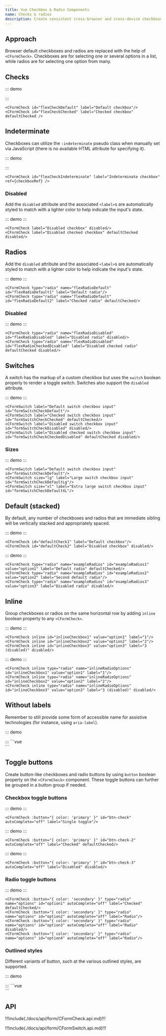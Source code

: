 ```yaml
---
title: Vue Checkbox & Radio Components
name: Checks & radios
description: Create consistent cross-browser and cross-device checkboxes and radios with our Vue checkbox, radio, and switch components.
---
```


## Approach

Browser default checkboxes and radios are replaced with the help of `<CFormCheck>`. Checkboxes are for selecting one or several options in a list, while radios are for selecting one option from many.

## Checks

::: demo
<CFormCheck id="flexCheckDefault" label="Default checkbox"/>
<CFormCheck id="flexCheckChecked" label="Checked checkbox" defaultChecked />

:::
```vue
<CFormCheck id="flexCheckDefault" label="Default checkbox"/>
<CFormCheck id="flexCheckChecked" label="Checked checkbox" defaultChecked />
```

## Indeterminate

Checkboxes can utilize the `:indeterminate` pseudo class when manually set via JavaScript (there is no available HTML attribute for specifying it).

::: demo
<CFormCheck id="flexCheckIndeterminate" label="Indeterminate checkbox" ref={checkboxRef} />

:::
```vue
<CFormCheck id="flexCheckIndeterminate" label="Indeterminate checkbox" ref={checkboxRef} />
```

### Disabled

Add the `disabled` attribute and the associated `<label>`s are automatically styled to match with a lighter color to help indicate the input's state.

::: demo
<CFormCheck label="Disabled checkbox" disabled/>
<CFormCheck label="Disabled checked checkbox" defaultChecked disabled/>
:::
```vue
<CFormCheck label="Disabled checkbox" disabled/>
<CFormCheck label="Disabled checked checkbox" defaultChecked disabled/>
```

## Radios

Add the `disabled` attribute and the associated `<label>`s are automatically styled to match with a lighter color to help indicate the input's state.

::: demo
<CFormCheck type="radio" name="flexRadioDefault" id="flexRadioDefault1" label="Default radio"/>
<CFormCheck type="radio" name="flexRadioDefault" id="flexRadioDefault2" label="Checked radio" defaultChecked/>
:::
```vue
<CFormCheck type="radio" name="flexRadioDefault" id="flexRadioDefault1" label="Default radio"/>
<CFormCheck type="radio" name="flexRadioDefault" id="flexRadioDefault2" label="Checked radio" defaultChecked/>
```

### Disabled

::: demo
<CFormCheck type="radio" name="flexRadioDisabled" id="flexRadioDisabled" label="Disabled radio" disabled/>
<CFormCheck type="radio" name="flexRadioDisabled" id="flexRadioCheckedDisabled" label="Disabled checked radio" defaultChecked disabled/>
:::
```vue
<CFormCheck type="radio" name="flexRadioDisabled" id="flexRadioDisabled" label="Disabled radio" disabled/>
<CFormCheck type="radio" name="flexRadioDisabled" id="flexRadioCheckedDisabled" label="Disabled checked radio" defaultChecked disabled/>
```

## Switches

A switch has the markup of a custom checkbox but uses the `switch` boolean properly to render a toggle switch. Switches also support the `disabled` attribute.

::: demo
<CFormSwitch label="Default switch checkbox input" id="formSwitchCheckDefault"/>
<CFormSwitch label="Checked switch checkbox input" id="formSwitchCheckChecked" defaultChecked/>
<CFormSwitch label="Disabled switch checkbox input" id="formSwitchCheckDisabled" disabled/>
<CFormSwitch label="Disabled checked switch checkbox input" id="formSwitchCheckCheckedDisabled" defaultChecked disabled/>
:::
```vue
<CFormSwitch label="Default switch checkbox input" id="formSwitchCheckDefault"/>
<CFormSwitch label="Checked switch checkbox input" id="formSwitchCheckChecked" defaultChecked/>
<CFormSwitch label="Disabled switch checkbox input" id="formSwitchCheckDisabled" disabled/>
<CFormSwitch label="Disabled checked switch checkbox input" id="formSwitchCheckCheckedDisabled" defaultChecked disabled/>
```

### Sizes

::: demo
<CFormSwitch label="Default switch checkbox input" id="formSwitchCheckDefault"/>
<CFormSwitch size="lg" label="Large switch checkbox input" id="formSwitchCheckDefaultLg"/>
<CFormSwitch size="xl" label="Extra large switch checkbox input" id="formSwitchCheckDefaultXL"/>
:::
```vue
<CFormSwitch label="Default switch checkbox input" id="formSwitchCheckDefault"/>
<CFormSwitch size="lg" label="Large switch checkbox input" id="formSwitchCheckDefaultLg"/>
<CFormSwitch size="xl" label="Extra large switch checkbox input" id="formSwitchCheckDefaultXL"/>
```

## Default (stacked)

By default, any number of checkboxes and radios that are immediate sibling will be vertically stacked and appropriately spaced.

::: demo
<CFormCheck id="defaultCheck1" label="Default checkbox"/>
<CFormCheck id="defaultCheck2" label="Disabled checkbox" disabled/>
:::
```vue
<CFormCheck id="defaultCheck1" label="Default checkbox"/>
<CFormCheck id="defaultCheck2" label="Disabled checkbox" disabled/>
```

::: demo
<CFormCheck type="radio" name="exampleRadios" id="exampleRadios1" value="option1" label="Default radio" defaultChecked/>
<CFormCheck type="radio" name="exampleRadios" id="exampleRadios2" value="option2" label="Second default radio"/>
<CFormCheck type="radio" name="exampleRadios" id="exampleRadios3" value="option3" label="Disabled radio" disabled/>
:::
```vue
<CFormCheck type="radio" name="exampleRadios" id="exampleRadios1" value="option1" label="Default radio" defaultChecked/>
<CFormCheck type="radio" name="exampleRadios" id="exampleRadios2" value="option2" label="Second default radio"/>
<CFormCheck type="radio" name="exampleRadios" id="exampleRadios3" value="option3" label="Disabled radio" disabled/>
```

## Inline

Group checkboxes or radios on the same horizontal row by adding `inline` boolean property to any `<CFormCheck>`.

::: demo
<CFormCheck inline id="inlineCheckbox1" value="option1" label="1"/>
<CFormCheck inline id="inlineCheckbox2" value="option2" label="2"/>
<CFormCheck inline id="inlineCheckbox3" value="option3" label="3 (disabled)" disabled/>
:::
```vue
<CFormCheck inline id="inlineCheckbox1" value="option1" label="1"/>
<CFormCheck inline id="inlineCheckbox2" value="option2" label="2"/>
<CFormCheck inline id="inlineCheckbox3" value="option3" label="3 (disabled)" disabled/>
```

::: demo
<CFormCheck inline type="radio" name="inlineRadioOptions" id="inlineCheckbox1" value="option1" label="1"/>
<CFormCheck inline type="radio" name="inlineRadioOptions" id="inlineCheckbox2" value="option2" label="2"/>
<CFormCheck inline type="radio" name="inlineRadioOptions" id="inlineCheckbox3" value="option3" label="3 (disabled)" disabled/>
:::
```vue
<CFormCheck inline type="radio" name="inlineRadioOptions" id="inlineCheckbox1" value="option1" label="1"/>
<CFormCheck inline type="radio" name="inlineRadioOptions" id="inlineCheckbox2" value="option2" label="2"/>
<CFormCheck inline type="radio" name="inlineRadioOptions" id="inlineCheckbox3" value="option3" label="3 (disabled)" disabled/>
```

## Without labels

Remember to still provide some form of accessible name for assistive technologies (for instance, using `aria-label`).

::: demo
<div>
    <CFormCheck id="checkboxNoLabel" value="" aria-label="..."/>
</div>
<div>
  <CFormCheck type="radio" name="radioNoLabel" id="radioNoLabel" value="" aria-label="..."/>
</div>
:::
```vue
<div>
    <CFormCheck id="checkboxNoLabel" value="" aria-label="..."/>
</div>
<div>
  <CFormCheck type="radio" name="radioNoLabel" id="radioNoLabel" value="" aria-label="..."/>
</div>
```

## Toggle buttons

Create button-like checkboxes and radio buttons by using `button` boolean property on the `<CFormCheck>` component. These toggle buttons can further be grouped in a button group if needed.

### Checkbox toggle buttons

::: demo
<CFormCheck :button="{ color: 'primary' }" id="btn-check" autoComplete="off" label="Single toggle"/>
:::
```vue
<CFormCheck :button="{ color: 'primary' }" id="btn-check" autoComplete="off" label="Single toggle"/>
```

::: demo
<CFormCheck :button="{ color: 'primary' }" id="btn-check-2" autoComplete="off" label="Checked" defaultChecked/>
:::
```vue
<CFormCheck :button="{ color: 'primary' }" id="btn-check-2" autoComplete="off" label="Checked" defaultChecked/>
```

::: demo
<CFormCheck :button="{ color: 'primary' }" id="btn-check-3" autoComplete="off" label="Disabled" disabled/>
:::
```vue
<CFormCheck :button="{ color: 'primary' }" id="btn-check-3" autoComplete="off" label="Disabled" disabled/>
```

### Radio toggle buttons

::: demo
<CFormCheck :button="{ color: 'secondary' }" type="radio" name="options" id="option1" autoComplete="off" label="Checked" defaultChecked/>
<CFormCheck :button="{ color: 'secondary' }" type="radio" name="options" id="option2" autoComplete="off" label="Radio"/>
<CFormCheck :button="{ color: 'secondary' }" type="radio" name="options" id="option3" autoComplete="off" label="Radio" disabled/>
<CFormCheck :button="{ color: 'secondary' }" type="radio" name="options" id="option4" autoComplete="off" label="Radio"/>
:::
```vue
<CFormCheck :button="{ color: 'secondary' }" type="radio" name="options" id="option1" autoComplete="off" label="Checked" defaultChecked/>
<CFormCheck :button="{ color: 'secondary' }" type="radio" name="options" id="option2" autoComplete="off" label="Radio"/>
<CFormCheck :button="{ color: 'secondary' }" type="radio" name="options" id="option3" autoComplete="off" label="Radio" disabled/>
<CFormCheck :button="{ color: 'secondary' }" type="radio" name="options" id="option4" autoComplete="off" label="Radio"/>
```

### Outlined styles

Different variants of button, such at the various outlined styles, are supported.

::: demo
<div> 
  <CFormCheck :button="{ color: 'primary', variant: 'outline' }" id="btn-check-outlined" autoComplete="off" label="Single toggle"/>
</div>
<div>
  <CFormCheck :button="{ color: 'secondary', variant: 'outline' }" id="btn-check-2-outlined" autoComplete="off" label="Checked" defaultChecked/>
</div>
<div>
  <CFormCheck :button="{ color: 'success', variant: 'outline' }" type="radio" name="options-outlined" id="success-outlined" autoComplete="off" label="Radio" defaultChecked/>
  <CFormCheck :button="{ color: 'danger', variant: 'outline' }" type="radio" name="options-outlined" id="danger-outlined" autoComplete="off" label="Radio"/>
</div>
:::
```vue
<div> 
  <CFormCheck :button="{ color: 'primary', variant: 'outline' }" id="btn-check-outlined" autoComplete="off" label="Single toggle"/>
</div>
<div>
  <CFormCheck :button="{ color: 'secondary', variant: 'outline' }" id="btn-check-2-outlined" autoComplete="off" label="Checked" defaultChecked/>
</div>
<div>
  <CFormCheck :button="{ color: 'success', variant: 'outline' }" type="radio" name="options-outlined" id="success-outlined" autoComplete="off" label="Radio" defaultChecked/>
  <CFormCheck :button="{ color: 'danger', variant: 'outline' }" type="radio" name="options-outlined" id="danger-outlined" autoComplete="off" label="Radio"/>
</div>
```

## API

!!!include(./docs/api/form/CFormCheck.api.md)!!!

!!!include(./docs/api/form/CFormSwitch.api.md)!!!
